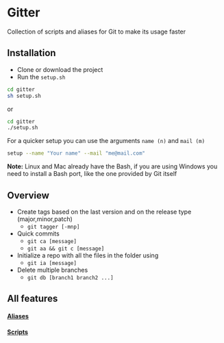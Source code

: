 # Gitter
Collection of scripts and aliases for Git to make its usage faster

## Installation
+ Clone or download the project
+ Run the `setup.sh`

```bash
cd gitter
sh setup.sh
```

or 

```bash
cd gitter
./setup.sh
```

For a quicker setup you can use the arguments `name (n)` and `mail (m)`

```bash
setup --name "Your name" --mail "me@mail.com"
```

**Note:** Linux and Mac already have the Bash, if you are using Windows you need to install a Bash port, like the one provided by Git itself

## Overview

+ Create tags based on the last version and on the release type (major,minor,patch)
    + `git tagger [-mnp]`
+ Quick commits 
    + `git ca [message]`
    + `git aa && git c [message]`
+ Initialize a repo with all the files in the folder using 
    + `git ia [message]`
+ Delete multiple branches 
    + `git db [branch1 branch2 ...]`

## All features

#### [Aliases](wiki/aliases.md)
#### [Scripts](wiki/scripts.md)